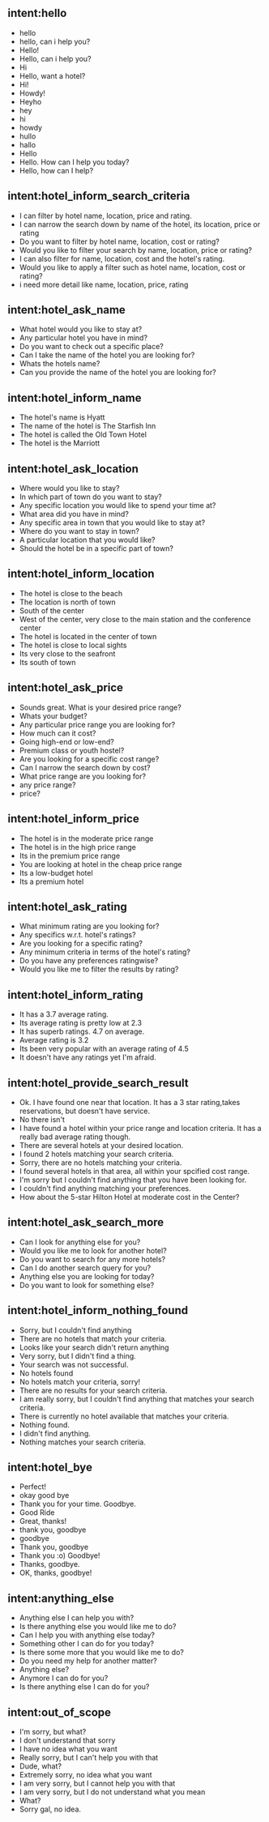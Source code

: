 ## intent:hello
- hello
- hello, can i help you?
- Hello!
- Hello, can i help you?
- Hi
- Hello, want a hotel?
- Hi!
- Howdy!
- Heyho
- hey
- hi
- howdy
- hullo
- hallo
- Hello
- Hello.  How can I help you today?
- Hello, how can I help?

## intent:hotel_inform_search_criteria
- I can filter by hotel name, location, price and rating.
- I can narrow the search down by name of the hotel, its location, price or rating
- Do you want to filter by hotel name, location, cost or rating?
- Would you like to filter your search by name, location, price or rating?
- I can also filter for name, location, cost and the hotel's rating.
- Would you like to apply a filter such as hotel name, location, cost or rating?
- i need more detail like name, location, price, rating 

## intent:hotel_ask_name
- What hotel would you like to stay at?
- Any particular hotel you have in mind?
- Do you want to check out a specific place?
- Can I take the name of the hotel you are looking for?
- Whats the hotels name?
- Can you provide the name of the hotel you are looking for?

## intent:hotel_inform_name
- The hotel's name is Hyatt
- The name of the hotel is The Starfish Inn
- The hotel is called the Old Town Hotel
- The hotel is the Marriott

## intent:hotel_ask_location
- Where would you like to stay?
- In which part of town do you want to stay?
- Any specific location you would like to spend your time at?
- What area did you have in mind?
- Any specific area in town that you would like to stay at?
- Where do you want to stay in town?
- A particular location that you would like?
- Should the hotel be in a specific part of town?

## intent:hotel_inform_location
- The hotel is close to the beach
- The location is north of town
- South of the center
- West of the center, very close to the main station and the conference center
- The hotel is located in the center of town
- The hotel is close to local sights
- Its very close to the seafront
- Its south of town

## intent:hotel_ask_price
- Sounds great. What is your desired price range?
- Whats your budget?
- Any particular price range you are looking for?
- How much can it cost?
- Going high-end or low-end?
- Premium class or youth hostel?
- Are you looking for a specific cost range?
- Can I narrow the search down by cost?
- What price range are you looking for?
- any price range?
- price?

## intent:hotel_inform_price
- The hotel is in the moderate price range
- The hotel is in the high price range
- Its in the premium price range
- You are looking at hotel in the cheap price range
- Its a low-budget hotel
- Its a premium hotel

## intent:hotel_ask_rating
- What minimum rating are you looking for?
- Any specifics w.r.t. hotel's ratings?
- Are you looking for a specific rating?
- Any minimum criteria in terms of the hotel's rating?
- Do you have any preferences ratingwise?
- Would you like me to filter the results by rating?

## intent:hotel_inform_rating
- It has a 3.7 average rating.
- Its average rating is pretty low at 2.3
- It has superb ratings. 4.7 on average.
- Average rating is 3.2
- Its been very popular with an average rating of 4.5
- It doesn't have any ratings yet I'm afraid.

## intent:hotel_provide_search_result
- Ok.  I have found one near that location.  It has a 3 star rating,takes reservations, but doesn't have service.
- No there isn't
- I have found a hotel within your price range and location criteria. It has a really bad average rating though.
- There are several hotels at your desired location. 
- I found 2 hotels matching your search criteria.
- Sorry, there are no hotels matching your criteria.
- I found several hotels in that area, all within your spcified cost range.
- I'm sorry but I couldn't find anything that you have been looking for.
- I couldn't find anything matching your preferences.
- How about the 5-star Hilton Hotel at moderate cost in the Center?

## intent:hotel_ask_search_more
- Can I look for anything else for you?
- Would you like me to look for another hotel?
- Do you want to search for any more hotels?
- Can I do another search query for you?
- Anything else you are looking for today?
- Do you want to look for something else?

## intent:hotel_inform_nothing_found
- Sorry, but I couldn't find anything
- There are no hotels that match your criteria.
- Looks like your search didn't return anything
- Very sorry, but I didn't find a thing.
- Your search was not successful.
- No hotels found
- No hotels match your criteria, sorry!
- There are no results for your search criteria.
- I am really sorry, but I couldn't find anything that matches your search criteria.
- There is currently no hotel available that matches your criteria.
- Nothing found.
- I didn't find anything.
- Nothing matches your search criteria.

## intent:hotel_bye
- Perfect!
- okay good bye
- Thank you for your time. Goodbye.
- Good Ride
- Great, thanks!
- thank you, goodbye
- goodbye
- Thank you, goodbye
- Thank you :o) Goodbye!
- Thanks, goodbye.
- OK, thanks, goodbye!

## intent:anything_else
- Anything else I can help you with?
- Is there anything else you would like me to do?
- Can I help you with anything else today?
- Something other I can do for you today?
- Is there some more that you would like me to do?
- Do you need my help for another matter?
- Anything else?
- Anymore I can do for you?
- Is there anything else I can do for you?

## intent:out_of_scope
- I'm sorry, but what?
- I don't understand that sorry
- I have no idea what you want
- Really sorry, but I can't help you with that
- Dude, what?
- Extremely sorry, no idea what you want
- I am very sorry, but I cannot help you with that
- I am very sorry, but I do not understand what you mean
- What?
- Sorry gal, no idea.